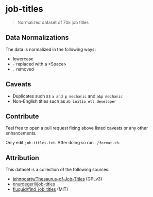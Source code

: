 # job-titles

> Normalized dataset of 70k job titles

## Data Normalizations

The data is normalized in the following ways:

- lowercase
- `-` replaced with a \<Space\>
- `,` removed

## Caveats

- Duplicates such as `a and p mechanic` and `a&p mechanic`
- Non-English titles such as `ab initio etl developer`

## Contribute

Feel free to open a pull request fixing above listed caveats or any other enhancements.

Only edit `job-titles.txt`. After doing so run `./format.sh`.

## Attribution

This dataset is a collection of the following sources:

- [johnpcarty/Thesaurus-of-Job-Titles](https://github.com/johnpcarty/Thesaurus-of-Job-Titles/blob/master/synonym_job_titles_for_search.txt) (GPLv3)
- [onurdegerli/job-titles](https://github.com/onurdegerli/job-titles/blob/master/job_titles.sql)
- [fluquid/find_job_titles](https://github.com/fluquid/find_job_titles/blob/master/src/find_job_titles/data/titles_combined.txt.gz) (MIT)

